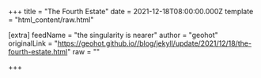 
+++
title = "The Fourth Estate"
date = 2021-12-18T08:00:00.000Z
template = "html_content/raw.html"

[extra]
feedName = "the singularity is nearer"
author = "geohot"
originalLink = "https://geohot.github.io//blog/jekyll/update/2021/12/18/the-fourth-estate.html"
raw = ""

+++

